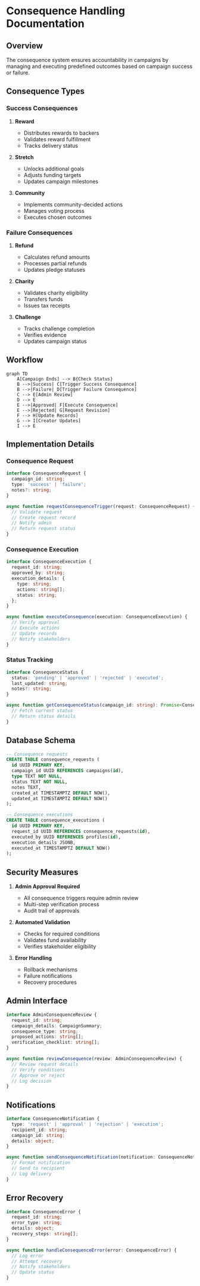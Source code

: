 # Consequence Handling Documentation

## Overview

The consequence system ensures accountability in campaigns by managing and executing predefined outcomes based on campaign success or failure.

## Consequence Types

### Success Consequences

1. **Reward**
   - Distributes rewards to backers
   - Validates reward fulfillment
   - Tracks delivery status

2. **Stretch**
   - Unlocks additional goals
   - Adjusts funding targets
   - Updates campaign milestones

3. **Community**
   - Implements community-decided actions
   - Manages voting process
   - Executes chosen outcomes

### Failure Consequences

1. **Refund**
   - Calculates refund amounts
   - Processes partial refunds
   - Updates pledge statuses

2. **Charity**
   - Validates charity eligibility
   - Transfers funds
   - Issues tax receipts

3. **Challenge**
   - Tracks challenge completion
   - Verifies evidence
   - Updates campaign status

## Workflow

```mermaid
graph TD
    A[Campaign Ends] --> B{Check Status}
    B -->|Success| C[Trigger Success Consequence]
    B -->|Failure| D[Trigger Failure Consequence]
    C --> E[Admin Review]
    D --> E
    E -->|Approved| F[Execute Consequence]
    E -->|Rejected| G[Request Revision]
    F --> H[Update Records]
    G --> I[Creator Updates]
    I --> E
```

## Implementation Details

### Consequence Request

```typescript
interface ConsequenceRequest {
  campaign_id: string;
  type: 'success' | 'failure';
  notes?: string;
}

async function requestConsequenceTrigger(request: ConsequenceRequest) {
  // Validate request
  // Create request record
  // Notify admin
  // Return request status
}
```

### Consequence Execution

```typescript
interface ConsequenceExecution {
  request_id: string;
  approved_by: string;
  execution_details: {
    type: string;
    actions: string[];
    status: string;
  };
}

async function executeConsequence(execution: ConsequenceExecution) {
  // Verify approval
  // Execute actions
  // Update records
  // Notify stakeholders
}
```

### Status Tracking

```typescript
interface ConsequenceStatus {
  status: 'pending' | 'approved' | 'rejected' | 'executed';
  last_updated: string;
  notes?: string;
}

async function getConsequenceStatus(campaign_id: string): Promise<ConsequenceStatus> {
  // Fetch current status
  // Return status details
}
```

## Database Schema

```sql
-- Consequence requests
CREATE TABLE consequence_requests (
  id UUID PRIMARY KEY,
  campaign_id UUID REFERENCES campaigns(id),
  type TEXT NOT NULL,
  status TEXT NOT NULL,
  notes TEXT,
  created_at TIMESTAMPTZ DEFAULT NOW(),
  updated_at TIMESTAMPTZ DEFAULT NOW()
);

-- Consequence executions
CREATE TABLE consequence_executions (
  id UUID PRIMARY KEY,
  request_id UUID REFERENCES consequence_requests(id),
  executed_by UUID REFERENCES profiles(id),
  execution_details JSONB,
  executed_at TIMESTAMPTZ DEFAULT NOW()
);
```

## Security Measures

1. **Admin Approval Required**
   - All consequence triggers require admin review
   - Multi-step verification process
   - Audit trail of approvals

2. **Automated Validation**
   - Checks for required conditions
   - Validates fund availability
   - Verifies stakeholder eligibility

3. **Error Handling**
   - Rollback mechanisms
   - Failure notifications
   - Recovery procedures

## Admin Interface

```typescript
interface AdminConsequenceReview {
  request_id: string;
  campaign_details: CampaignSummary;
  consequence_type: string;
  proposed_actions: string[];
  verification_checklist: string[];
}

async function reviewConsequence(review: AdminConsequenceReview) {
  // Review request details
  // Verify conditions
  // Approve or reject
  // Log decision
}
```

## Notifications

```typescript
interface ConsequenceNotification {
  type: 'request' | 'approval' | 'rejection' | 'execution';
  recipient_id: string;
  campaign_id: string;
  details: object;
}

async function sendConsequenceNotification(notification: ConsequenceNotification) {
  // Format notification
  // Send to recipient
  // Log delivery
}
```

## Error Recovery

```typescript
interface ConsequenceError {
  request_id: string;
  error_type: string;
  details: object;
  recovery_steps: string[];
}

async function handleConsequenceError(error: ConsequenceError) {
  // Log error
  // Attempt recovery
  // Notify stakeholders
  // Update status
}
```